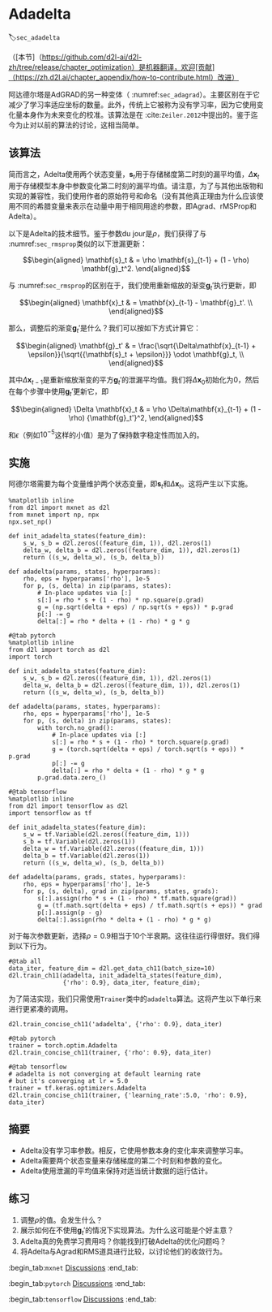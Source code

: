 # Adadelta
:label:`sec_adadelta`

（[本节]（https://github.com/d2l-ai/d2l-zh/tree/release/chapter_optimization）是机器翻译，欢迎[贡献]（https://zh.d2l.ai/chapter_appendix/how-to-contribute.html）改进）

阿达德尔塔是AdGRAD的另一种变体（ :numref:`sec_adagrad`）。主要区别在于它减少了学习率适应坐标的数量。此外，传统上它被称为没有学习率，因为它使用变化量本身作为未来变化的校准。该算法是在 :cite:`Zeiler.2012`中提出的。鉴于迄今为止对以前的算法的讨论，这相当简单。

## 该算法

简而言之，Adelta使用两个状态变量，$\mathbf{s}_t$用于存储梯度第二时刻的漏平均值，$\Delta\mathbf{x}_t$用于存储模型本身中参数变化第二时刻的漏平均值。请注意，为了与其他出版物和实现的兼容性，我们使用作者的原始符号和命名（没有其他真正理由为什么应该使用不同的希腊变量来表示在动量中用于相同用途的参数，即Agrad、rMSProp和Adelta）。

以下是Adelta的技术细节。鉴于参数du jour是$\rho$，我们获得了与 :numref:`sec_rmsprop`类似的以下泄漏更新：

$$\begin{aligned}
    \mathbf{s}_t & = \rho \mathbf{s}_{t-1} + (1 - \rho) \mathbf{g}_t^2.
\end{aligned}$$

与 :numref:`sec_rmsprop`的区别在于，我们使用重新缩放的渐变$\mathbf{g}_t'$执行更新，即

$$\begin{aligned}
    \mathbf{x}_t  & = \mathbf{x}_{t-1} - \mathbf{g}_t'. \\
\end{aligned}$$

那么，调整后的渐变$\mathbf{g}_t'$是什么？我们可以按如下方式计算它：

$$\begin{aligned}
    \mathbf{g}_t' & = \frac{\sqrt{\Delta\mathbf{x}_{t-1} + \epsilon}}{\sqrt{{\mathbf{s}_t + \epsilon}}} \odot \mathbf{g}_t, \\
\end{aligned}$$

其中$\Delta \mathbf{x}_{t-1}$是重新缩放渐变的平方$\mathbf{g}_t'$的泄漏平均值。我们将$\Delta \mathbf{x}_{0}$初始化为$0$，然后在每个步骤中使用$\mathbf{g}_t'$更新它，即

$$\begin{aligned}
    \Delta \mathbf{x}_t & = \rho \Delta\mathbf{x}_{t-1} + (1 - \rho) {\mathbf{g}_t'}^2,
\end{aligned}$$

和$\epsilon$（例如$10^{-5}$这样的小值）是为了保持数字稳定性而加入的。

## 实施

阿德尔塔需要为每个变量维护两个状态变量，即$\mathbf{s}_t$和$\Delta\mathbf{x}_t$。这将产生以下实施。

```{.python .input}
%matplotlib inline
from d2l import mxnet as d2l
from mxnet import np, npx
npx.set_np()

def init_adadelta_states(feature_dim):
    s_w, s_b = d2l.zeros((feature_dim, 1)), d2l.zeros(1)
    delta_w, delta_b = d2l.zeros((feature_dim, 1)), d2l.zeros(1)
    return ((s_w, delta_w), (s_b, delta_b))

def adadelta(params, states, hyperparams):
    rho, eps = hyperparams['rho'], 1e-5
    for p, (s, delta) in zip(params, states):
        # In-place updates via [:]
        s[:] = rho * s + (1 - rho) * np.square(p.grad)
        g = (np.sqrt(delta + eps) / np.sqrt(s + eps)) * p.grad
        p[:] -= g
        delta[:] = rho * delta + (1 - rho) * g * g
```

```{.python .input}
#@tab pytorch
%matplotlib inline
from d2l import torch as d2l
import torch

def init_adadelta_states(feature_dim):
    s_w, s_b = d2l.zeros((feature_dim, 1)), d2l.zeros(1)
    delta_w, delta_b = d2l.zeros((feature_dim, 1)), d2l.zeros(1)
    return ((s_w, delta_w), (s_b, delta_b))

def adadelta(params, states, hyperparams):
    rho, eps = hyperparams['rho'], 1e-5
    for p, (s, delta) in zip(params, states):
        with torch.no_grad():
            # In-place updates via [:]
            s[:] = rho * s + (1 - rho) * torch.square(p.grad)
            g = (torch.sqrt(delta + eps) / torch.sqrt(s + eps)) * p.grad
            p[:] -= g
            delta[:] = rho * delta + (1 - rho) * g * g
        p.grad.data.zero_()
```

```{.python .input}
#@tab tensorflow
%matplotlib inline
from d2l import tensorflow as d2l
import tensorflow as tf

def init_adadelta_states(feature_dim):
    s_w = tf.Variable(d2l.zeros((feature_dim, 1)))
    s_b = tf.Variable(d2l.zeros(1))
    delta_w = tf.Variable(d2l.zeros((feature_dim, 1)))
    delta_b = tf.Variable(d2l.zeros(1))
    return ((s_w, delta_w), (s_b, delta_b))

def adadelta(params, grads, states, hyperparams):
    rho, eps = hyperparams['rho'], 1e-5
    for p, (s, delta), grad in zip(params, states, grads):
        s[:].assign(rho * s + (1 - rho) * tf.math.square(grad))
        g = (tf.math.sqrt(delta + eps) / tf.math.sqrt(s + eps)) * grad
        p[:].assign(p - g)
        delta[:].assign(rho * delta + (1 - rho) * g * g)
```

对于每次参数更新，选择$\rho = 0.9$相当于10个半衰期。这往往运行得很好。我们得到以下行为。

```{.python .input}
#@tab all
data_iter, feature_dim = d2l.get_data_ch11(batch_size=10)
d2l.train_ch11(adadelta, init_adadelta_states(feature_dim),
               {'rho': 0.9}, data_iter, feature_dim);
```

为了简洁实现，我们只需使用`Trainer`类中的`adadelta`算法。这将产生以下单行来进行更紧凑的调用。

```{.python .input}
d2l.train_concise_ch11('adadelta', {'rho': 0.9}, data_iter)
```

```{.python .input}
#@tab pytorch
trainer = torch.optim.Adadelta
d2l.train_concise_ch11(trainer, {'rho': 0.9}, data_iter)
```

```{.python .input}
#@tab tensorflow
# adadelta is not converging at default learning rate
# but it's converging at lr = 5.0
trainer = tf.keras.optimizers.Adadelta
d2l.train_concise_ch11(trainer, {'learning_rate':5.0, 'rho': 0.9}, data_iter)
```

## 摘要

* Adelta没有学习率参数。相反，它使用参数本身的变化率来调整学习率。
* Adelta需要两个状态变量来存储梯度的第二个时刻和参数的变化。
* Adelta使用泄漏的平均值来保持对适当统计数据的运行估计。

## 练习

1. 调整$\rho$的值。会发生什么？
1. 展示如何在不使用$\mathbf{g}_t'$的情况下实现算法。为什么这可能是个好主意？
1. Adelta真的免费学习费用吗？你能找到打破Adelta的优化问题吗？
1. 将Adelta与Agrad和RMS道具进行比较，以讨论他们的收敛行为。

:begin_tab:`mxnet`
[Discussions](https://discuss.d2l.ai/t/357)
:end_tab:

:begin_tab:`pytorch`
[Discussions](https://discuss.d2l.ai/t/1076)
:end_tab:

:begin_tab:`tensorflow`
[Discussions](https://discuss.d2l.ai/t/1077)
:end_tab:
